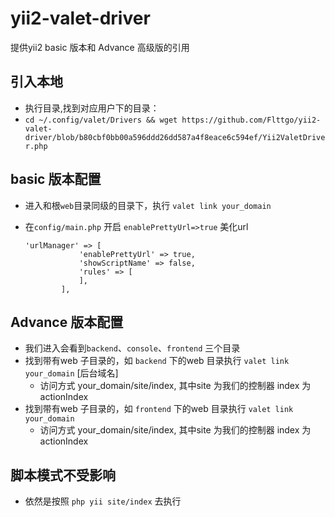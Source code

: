# yii2-valet-driver
提供yii2 basic 版本和 Advance 高级版的引用

## 引入本地

- 执行目录,找到对应用户下的目录：
- `cd ~/.config/valet/Drivers && wget https://github.com/Flttgo/yii2-valet-driver/blob/b80cbf0bb00a596ddd26dd587a4f8eace6c594ef/Yii2ValetDriver.php`

## basic 版本配置

- 进入和根`web`目录同级的目录下，执行 `valet link your_domain` 

- 在`config/main.php` 开启 `enablePrettyUrl=>true` 美化url

	```
	'urlManager' => [
            	'enablePrettyUrl' => true,
            	'showScriptName' => false,
            	'rules' => [
            	],
        	],
	```

## Advance 版本配置

- 我们进入会看到`backend`、`console`、`frontend` 三个目录
- 找到带有web 子目录的，如 `backend` 下的web 目录执行 `valet link your_domain`  [后台域名]
	+ 访问方式 your_domain/site/index, 其中site 为我们的控制器 index 为actionIndex
- 找到带有web 子目录的，如 `frontend` 下的web 目录执行 `valet link your_domain` 
	+ 访问方式 your_domain/site/index, 其中site 为我们的控制器 index 为actionIndex
	
## 脚本模式不受影响

- 依然是按照 `php yii site/index` 去执行
